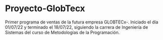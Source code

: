 # Proyecto-GlobTecx
Primer programa de ventas de la futura empresa GLOBTECx-. Iniciado el día 01/07/22 y terminado el 18/07/22, siguiendo la carrera de Ingeniería de Sistemas del curso de Metodologías de la Programación.
